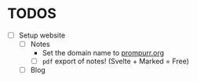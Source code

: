 # TODOS

- [ ] Setup website
  - [ ] Notes
    - Set the domain name to [prompurr.org](prompurr.org)
    - [ ] `pdf` export of notes! (Svelte + Marked = Free)
  - [ ] Blog
